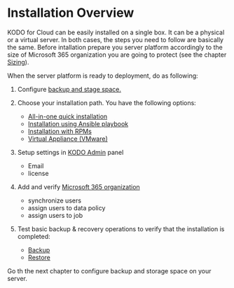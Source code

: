 # Installation Overview

KODO for Cloud can be easily installed on a single box. It can be a physical or a virtual server. In both cases, the steps you need to follow are basically the same. Before intallation prepare you server platform accordingly to the size of Microsoft 365 organization you are going to protect \(see the chapter [Sizing](../planning/sizing/)\).

When the server platform is ready to deployment, do as following:

1. Configure [backup and stage space.](staging-space-and-backup-destination-configuration.md)
2. Choose your installation path. You have the following options:
   * [​All-in-one quick installation​](quick-install-all-in-one.md)
   * ​[Installation using Ansible playbook​](installation-using-ansible-playbook.md)
   * [​Installation with RPMs​](installation-with-rpms.md)
   * [Virtual Appliance \(VMware\)](virtual-appliance-vmware.md)
3. Setup settings in [KODO Admin](../administration/settings/kodo-admin.md) panel
   * Email 
   * license 
4. Add and verify [Microsoft 365 organization](microsoft-365-organization-management/)
   * synchronize users
   * assign users to data policy 
   * assign users to job 
5. Test basic backup & recovery operations to verify that the installation is completed:

   * [Backup](../administration/data-backup/on-demand-backup.md)​ 
   * [Restore](../administration/data-restore/) 

Go th the next chapter to configure backup and storage space on your server.



